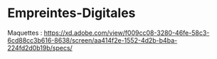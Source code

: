 # Empreintes-Digitales

Maquettes : https://xd.adobe.com/view/f009cc08-3280-46fe-58c3-6cd88cc3b616-8638/screen/aa414f2e-1552-4d2b-b4ba-224fd2d0b19b/specs/
